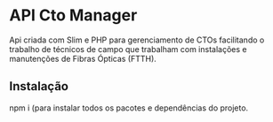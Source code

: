 # API Cto Manager

Api criada com Slim e PHP para gerenciamento de CTOs facilitando o trabalho de técnicos de campo que trabalham com instalações e manutenções de Fibras Ópticas (FTTH).

## Instalação

npm i (para instalar todos os pacotes e dependências do projeto.
